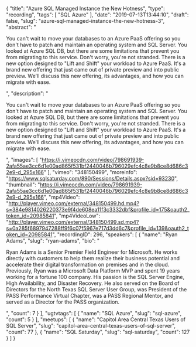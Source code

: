 {
  "title": "Azure SQL Managed Instance the New Hotness",
  "type": "recording",
  "tags": [
    "SQL Azure"
  ],
  "date": "2019-07-13T13:44:10",
  "draft": false,
  "slug": "azure-sql-managed-instance-the-new-hotness-3",
  "abstract": "<p>You can't wait to move your databases to an Azure PaaS offering so you don't have to patch and maintain an operating system and SQL Server.  You looked at Azure SQL DB, but there are some limitations that prevent you from migrating to this service. Don't worry, you're not stranded.  There is a new option designed to \"Lift and Shift\" your workload to Azure PaaS.  It's a brand new offering that just came out of private preview and into public preview.  We'll discuss this new offering, its advantages, and how you can migrate with ease. </p>",
  "description": "<p>You can't wait to move your databases to an Azure PaaS offering so you don't have to patch and maintain an operating system and SQL Server.  You looked at Azure SQL DB, but there are some limitations that prevent you from migrating to this service. Don't worry, you're not stranded.  There is a new option designed to \"Lift and Shift\" your workload to Azure PaaS.  It's a brand new offering that just came out of private preview and into public preview.  We'll discuss this new offering, its advantages, and how you can migrate with ease. </p>",
  "images": [
    "https://i.vimeocdn.com/video/798691939-2afa55ae3cc6d1e00ad865f531bf2440046b796029efc4c8e9b8ce8d686c32e9-d_295x166"
  ],
  "vimeo": "348150499",
  "moreinfo": "https://www.sqlsaturday.com/890/Sessions/Details.aspx?sid=93230",
  "thumbnail": "https://i.vimeocdn.com/video/798691939-2afa55ae3cc6d1e00ad865f531bf2440046b796029efc4c8e9b8ce8d686c32e9-d_295x166",
  "mp4Video": "http://player.vimeo.com/external/348150499.hd.mp4?s=384e9814026220373e9f4de608ea11f3c3332dbf&profile_id=175&oauth2_token_id=20985841",
  "mp4VideoLow": "http://player.vimeo.com/external/348150499.sd.mp4?s=0a285f6897947288ff9f6c07f5967e717d3dd6c7&profile_id=139&oauth2_token_id=20985841",
  "recordingID": 296,
  "speakers": [
    {
      "name": "Ryan Adams",
      "slug": "ryan-adams",
      "bio": "<p>Ryan Adams is a Senior Premier Field Engineer for Microsoft.  He works directly with customers to help them realize their business potential and accelerate their digital transformation on premises and in the cloud. Previously, Ryan was a Microsoft Data Platform MVP and spent 19 years working for a fortune 100 company.  His passion is the SQL Server Engine, High Availability, and Disaster Recovery. He also served on the Board of Directors for the North Texas SQL Server User Group, was President of the PASS Performance Virtual Chapter, was a PASS Regional Mentor, and served as a Director for the PASS organization.</p>",
      "count": 7
    }
  ],
  "ugtvtags": [
    {
      "name": "SQL Azure",
      "slug": "sql-azure",
      "count": 5
    }
  ],
  "meetups": [
    {
      "name": "Capitol Area Central Texas Users of SQL Server",
      "slug": "capitol-area-central-texas-users-of-sql-server",
      "count": 77
    },
    {
      "name": "SQL Saturday",
      "slug": "sql-saturday",
      "count": 127
    }
  ]
}